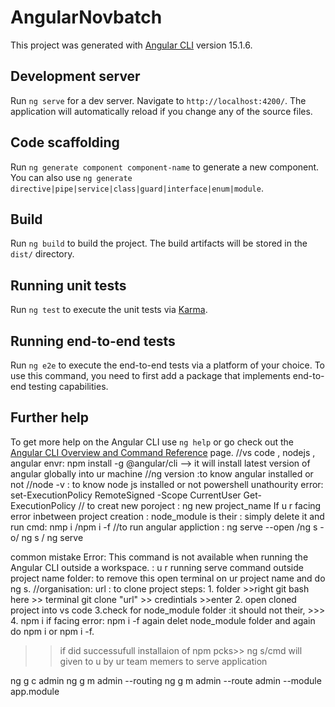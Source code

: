 # AngularNovbatch

This project was generated with [Angular CLI](https://github.com/angular/angular-cli) version 15.1.6.

## Development server

Run `ng serve` for a dev server. Navigate to `http://localhost:4200/`. The application will automatically reload if you change any of the source files.

## Code scaffolding

Run `ng generate component component-name` to generate a new component. You can also use `ng generate directive|pipe|service|class|guard|interface|enum|module`.

## Build

Run `ng build` to build the project. The build artifacts will be stored in the `dist/` directory.

## Running unit tests

Run `ng test` to execute the unit tests via [Karma](https://karma-runner.github.io).

## Running end-to-end tests

Run `ng e2e` to execute the end-to-end tests via a platform of your choice. To use this command, you need to first add a package that implements end-to-end testing capabilities.

## Further help

To get more help on the Angular CLI use `ng help` or go check out the [Angular CLI Overview and Command Reference](https://angular.io/cli) page.
//vs code , nodejs , angular envr:  npm install -g @angular/cli --> it will install latest version of angular globally into ur machine
//ng version :to know angular installed or not
//node -v : to know node js installed or not
powershell unathourity error:
set-ExecutionPolicy RemoteSigned -Scope CurrentUser 
Get-ExecutionPolicy
// to creat new poroject :  ng new project_name
If u r facing error inbetween project creation :
node_module is their : simply delete it and run cmd: nmp i /npm i -f
//to run angular appliction : ng serve --open /ng s -o/ ng s / ng serve

common mistake Error: This command is not available when running the Angular CLI outside a workspace. : u r running serve command outside project name folder: to remove this open terminal on ur project name and do ng s.
//organisation:
url : to clone project 
steps: 1. folder >>right git bash here >> terminal git clone "url" >> credintials >>enter
2. open cloned project into vs code 
3.check for node_module folder :it should not their, >>>
4. npm i
if facing error: npm i -f
again delet node_module folder and again do npm i or npm i -f.
>>if did successufull installaion of npm pcks>> ng s/cmd will given to u by ur team memers to serve application

ng g c admin
ng g m admin --routing
ng g m admin --route admin --module app.module 